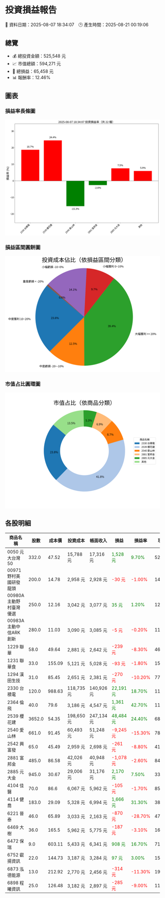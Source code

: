 # 投資損益報告

📅 資料日期：2025-08-07 18:34:07　🕒 產生時間：2025-08-21 00:19:06

## 總覽
- 💰 總投資金額：525,548 元
- 📈 市值總額：594,271 元
- 🧮 總損益：65,458 元
- 📊 報酬率：12.46%

## 圖表
### 損益率長條圖
![損益率](profit_rate_bar.png)

### 損益區間圓餅圖
![損益區間](profit_category_pie.png)

### 市值占比圓環圖
![市值占比](market_value_doughnut.png)

## 各股明細

| 商品名稱 | 股數 | 成本價 | 投資成本 | 帳面收入 | 損益 | 損益率 | 現價 | 市值 |
|----------|------|--------|------------|------------|--------|----------|--------|------------|
| 0050 元大台灣50 | 332.0 | 47.52 | 15,788 元 | 17,316 元 | <span style='color:green'>1,528 元</span> | <span style='color:green'>9.70%</span> | 52.45 | 17,413 元 |
| 00971 野村美國研發龍頭 | 200.0 | 14.78 | 2,958 元 | 2,928 元 | <span style='color:red'>-30 元</span> | <span style='color:red'>-1.00%</span> | 14.75 | 2,950 元 |
| 00980A 主動野村臺灣優選 | 250.0 | 12.16 | 3,042 元 | 3,077 元 | <span style='color:green'>35 元</span> | <span style='color:green'>1.20%</span> | 12.4 | 3,100 元 |
| 00983A 主動中信ARK創新 | 280.0 | 11.03 | 3,090 元 | 3,085 元 | <span style='color:red'>-5 元</span> | <span style='color:red'>-0.20%</span> | 11.1 | 3,108 元 |
| 1229 聯華 | 58.0 | 49.64 | 2,881 元 | 2,642 元 | <span style='color:red'>-239 元</span> | <span style='color:red'>-8.30%</span> | 46.05 | 2,671 元 |
| 1231 聯華食 | 33.0 | 155.09 | 5,121 元 | 5,028 元 | <span style='color:red'>-93 元</span> | <span style='color:red'>-1.80%</span> | 154.0 | 5,082 元 |
| 1294 漢田生技 | 31.0 | 85.45 | 2,651 元 | 2,381 元 | <span style='color:red'>-270 元</span> | <span style='color:red'>-10.20%</span> | 77.7 | 2,409 元 |
| 2330 台積電 | 120.0 | 988.63 | 118,735 元 | 140,926 元 | <span style='color:green'>22,191 元</span> | <span style='color:green'>18.70%</span> | 1180.0 | 141,600 元 |
| 2364 倫　飛 | 40.0 | 79.6 | 3,186 元 | 4,547 元 | <span style='color:green'>1,361 元</span> | <span style='color:green'>42.70%</span> | 114.5 | 4,580 元 |
| 2539 櫻花建 | 3652.0 | 54.35 | 198,650 元 | 247,134 元 | <span style='color:green'>48,484 元</span> | <span style='color:green'>24.40%</span> | 68.0 | 248,336 元 |
| 2540 愛山林 | 661.0 | 91.45 | 60,493 元 | 51,248 元 | <span style='color:red'>-9,245 元</span> | <span style='color:red'>-15.30%</span> | 78.1 | 51,624 元 |
| 2542 興富發 | 65.0 | 45.49 | 2,959 元 | 2,698 元 | <span style='color:red'>-261 元</span> | <span style='color:red'>-8.80%</span> | 41.95 | 2,727 元 |
| 2881 富邦金 | 485.0 | 86.58 | 42,026 元 | 40,948 元 | <span style='color:red'>-1,078 元</span> | <span style='color:red'>-2.60%</span> | 84.8 | 41,128 元 |
| 2885 元大金 | 945.0 | 30.67 | 29,006 元 | 31,176 元 | <span style='color:green'>2,170 元</span> | <span style='color:green'>7.50%</span> | 33.15 | 31,327 元 |
| 4104 佳　醫 | 70.0 | 86.6 | 6,067 元 | 5,962 元 | <span style='color:red'>-105 元</span> | <span style='color:red'>-1.70%</span> | 85.7 | 5,999 元 |
| 4114 健　喬 | 183.0 | 29.09 | 5,328 元 | 6,994 元 | <span style='color:green'>1,666 元</span> | <span style='color:green'>31.30%</span> | 38.55 | 7,055 元 |
| 6221 晉　泰 | 46.0 | 65.89 | 3,033 元 | 2,163 元 | <span style='color:red'>-870 元</span> | <span style='color:red'>-28.70%</span> | 47.6 | 2,190 元 |
| 6469 大　樹 | 36.0 | 165.5 | 5,962 元 | 5,775 元 | <span style='color:red'>-187 元</span> | <span style='color:red'>-3.10%</span> | 162.0 | 5,832 元 |
| 6472 保瑞 | 9.0 | 603.11 | 5,433 元 | 6,341 元 | <span style='color:green'>908 元</span> | <span style='color:green'>16.70%</span> | 711.0 | 6,399 元 |
| 6752 叡揚資訊 | 22.0 | 144.73 | 3,187 元 | 3,284 元 | <span style='color:green'>97 元</span> | <span style='color:green'>3.00%</span> | 151.5 | 3,333 元 |
| 6873 泓德能源 | 13.0 | 212.92 | 2,770 元 | 2,456 元 | <span style='color:red'>-314 元</span> | <span style='color:red'>-11.30%</span> | 191.0 | 2,483 元 |
| 6898 程曦資訊 | 25.0 | 126.48 | 3,182 元 | 2,897 元 | <span style='color:red'>-285 元</span> | <span style='color:red'>-9.00%</span> | 117.0 | 2,925 元 |
